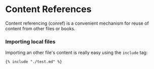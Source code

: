 # Content References

Content referencing (conref) is a convenient mechanism for reuse of content from other files or books.

### Importing local files

Importing an other file's content is really easy using the `include` tag:

```
{% include "./test.md" %}
```
